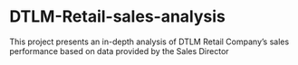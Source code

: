 # DTLM-Retail-sales-analysis
This project presents an in-depth analysis of DTLM Retail Company’s sales performance based on data provided by the Sales Director
